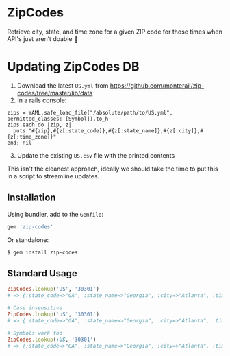# ZipCodes

Retrieve city, state, and time zone for a given ZIP code for those times when API's just aren’t doable 🎉

# Updating ZipCodes DB

1. Download the latest `US.yml` from https://github.com/monterail/zip-codes/tree/master/lib/data
2. In a rails console:
```
zips = YAML.safe_load_file("/absolute/path/to/US.yml", permitted_classes: [Symbol]).to_h
zips.each do |zip, z|
  puts "#{zip},#{z[:state_code]},#{z[:state_name]},#{z[:city]},#{z[:time_zone]}"
end; nil
```

3. Update the existing `US.csv` file with the printed contents

This isn't the cleanest approach, ideally we should take the time to put this in a script to streamline updates.

## Installation

Using bundler, add to the `Gemfile`:

```ruby
gem 'zip-codes'
```

Or standalone:

```
$ gem install zip-codes
```

## Standard Usage

```ruby
ZipCodes.lookup('US', '30301')
# => {:state_code=>"GA", :state_name=>"Georgia", :city=>"Atlanta", :time_zone=>"America/New_York"}

# Case insensitive
ZipCodes.lookup('uS', '30301')
# => {:state_code=>"GA", :state_name=>"Georgia", :city=>"Atlanta", :time_zone=>"America/New_York"}

# Symbols work too
ZipCodes.lookup(:US, '30301')
# => {:state_code=>"GA", :state_name=>"Georgia", :city=>"Atlanta", :time_zone=>"America/New_York"}
```
